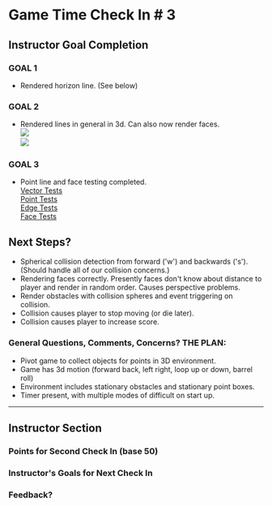 # Game Time Check In # 3

## Instructor Goal Completion

### GOAL 1

  - Rendered horizon line. (See below)

### GOAL 2

  - Rendered lines in general in 3d.  Can also now render faces.    
  ![](http://recordit.co/mQZuCVcABg.gif)  
  ![](http://g.recordit.co/ZFAFAfMKRz.gif)

### GOAL 3  

  - Point line and face testing completed.    
  [Vector Tests](https://github.com/afg419/battlezone/blob/master/test/vector-test.js)  
  [Point Tests](https://github.com/afg419/battlezone/blob/master/test/point-test.js)  
  [Edge Tests](https://github.com/afg419/battlezone/blob/master/test/edge-test.js)  
  [Face Tests](https://github.com/afg419/battlezone/blob/master/test/face-test.js)  

## Next Steps?  

- Spherical collision detection from forward ('w') and backwards ('s'). (Should handle all of our collision concerns.)  
- Rendering faces correctly.  Presently faces don't know about distance to player and render in random order.  Causes perspective problems.  
- Render obstacles with collision spheres and event triggering on collision.  
- Collision causes player to stop moving (or die later).  
- Collision causes player to increase score.  

### General Questions, Comments, Concerns? THE PLAN:     

- Pivot game to collect objects for points in 3D environment.  
- Game has 3d motion (forward back, left right, loop up or down, barrel roll)  
- Environment includes stationary obstacles and stationary point boxes.  
- Timer present, with multiple modes of difficult on start up.  


-----

## Instructor Section

### Points for Second Check In (base 50)

### Instructor's Goals for Next Check In

### Feedback?
